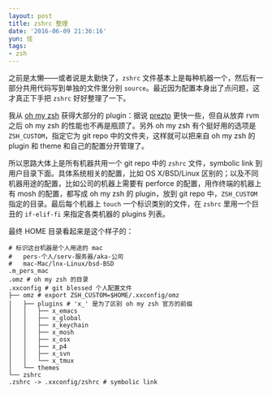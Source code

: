 ```yaml
---
layout: post
title: zshrc 整理
date: '2016-06-09 21:36:16'
yun: 佳
tags:
- zsh
---
```


之前是太懒——或者说是太勤快了，`zshrc` 文件基本上是每种机器一个，然后有一部分共用代码写到单独的文件里分别 `source`。最近因为配置本身出了点问题，这才真正下手把 `zshrc` 好好整理了一下。

我从 [oh my zsh](https://github.com/robbyrussell/oh-my-zsh) 获得大部分的 plugin：据说 [prezto](https://github.com/sorin-ionescu/prezto) 更快一些，但自从放弃 rvm 之后 oh my zsh 的性能也不再是瓶颈了。另外 oh my zsh 有个挺好用的选项是 `ZSH_CUSTOM`，指定它为 git repo 中的文件夹，这样就可以把来自 oh my zsh 的 plugin 和 theme 和自己的配置分开管理了。

所以思路大体上是所有机器共用一个 git repo 中的 `zshrc` 文件，symbolic link 到用户目录下面。具体系统相关的配置，比如 OS X/BSD/Linux 区别的；以及不同机器用途的配置，比如公司的机器上需要有 perforce 的配置，用作终端的机器上有 mosh 的配置，都写成 oh my zsh 的 plugin，放到 git repo 中，`ZSH_CUSTOM` 指定的目录。最后每个机器上 `touch` 一个标识类别的文件，在 `zshrc` 里用一个巨丑的 `if-elif-fi` 来指定各类机器的 plugins 列表。

最终 HOME 目录看起来是这个样子的：
```
# 标识这台机器是个人用途的 mac
#   pers-个人/serv-服务器/aka-公司
#   mac-Mac/lnx-Linux/bsd-BSD
.m_pers_mac
.omz # oh my zsh 的目录
.xxconfig # git blessed 个人配置文件
├── omz # export ZSH_CUSTOM=$HOME/.xxconfig/omz
│   ├── plugins # 'x_' 是为了区别 oh my zsh 官方的前缀
│   │   ├── x_emacs
│   │   ├── x_global
│   │   ├── x_keychain
│   │   ├── x_mosh
│   │   ├── x_osx
│   │   ├── x_p4
│   │   ├── x_svn
│   │   └── x_tmux
│   └── themes
└── zshrc
.zshrc -> .xxconfig/zshrc # symbolic link
```